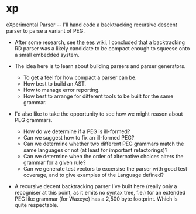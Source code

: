 # xp
eXperimental Parser -- I'll hand code a backtracking recursive descent parser to parse a variant of PEG. 

* After some research, see [the ees wiki](https://github.com/smartnuf/ees/wiki), I concluded that a backtracking RD parser was a likely candidate to be compact enough to squeese onto a small embedded system.
* The idea here is to learn about building parsers and parser generators.
  * To get a feel for how compact a parser can be.
  * How best to build an AST.
  * How to manage error reporting.
  * How best to arrange for different tools to be built for the same grammar.
* I'd also like to take the opportunity to see how we might reason about PEG grammars.
  * How do we determine if a PEG is ill-formed?
  * Can we suggest how to fix an ill-formed PEG?
  * Can we determine whether two different PEG grammars match the same languages or not (at least for important refactorings)?
  * Can we determine when the order of alternative choices alters the grammar for a given rule?
  * Can we generate test vectors to excersise the parser with good test coverage, and to give examples of the Language defined?
 
* A recursive decent backtracking parser I've built here (really only a recogniser at this point, as it emits no syntax tree, f.e.) for an extended PEG like grammar (for Waxeye) has a 2,500 byte footprint. Which is quite respectable.
